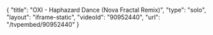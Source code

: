 {
    "title": "OXI - Haphazard Dance (Nova Fractal Remix)",
    "type": "solo",
    "layout": "iframe-static",
    "videoId": "90952440",
    "url": "\/tvpembed\/90952440"
}
